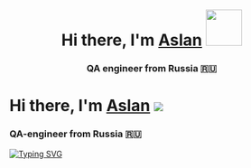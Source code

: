   <h1 align="center">Hi there, I'm <a href="https://daniilshat.ru/" target="_blank">Aslan</a> 
<img src="https://github.com/blackcater/blackcater/raw/main/images/Hi.gif" height="64"/></h1>
<h3 align="center">QA engineer from Russia 🇷🇺</h3>

# Hi there, I'm [Aslan](https://daniilshat.ru/) ![](https://github.com/blackcater/blackcater/raw/main/images/Hi.gif) 
### QA-engineer from Russia  🇷🇺

[![Typing SVG](https://readme-typing-svg.herokuapp.com?color=%2336BCF7&lines=QA-engineer+from+Russia)](https://git.io/typing-svg)

<!---
Asmus01/Asmus01 is a ✨ special ✨ repository because its `README.md` (this file) appears on your GitHub profile.
You can click the Preview link to take a look at your changes.
--->
